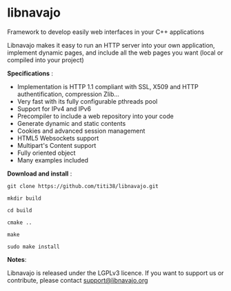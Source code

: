 # libnavajo

Framework to develop easily web interfaces in your C++ applications

Libnavajo makes it easy to run an HTTP server into your own application, implement dynamic pages, and include all the web pages you want (local or compiled into your project)


**Specifications** :

* Implementation is HTTP 1.1 compliant with SSL, X509 and HTTP authentification, compression Zlib...
* Very fast with its fully configurable pthreads pool
* Support for IPv4 and IPv6
* Precompiler to include a web repository into your code
* Generate dynamic and static contents 
* Cookies and advanced session management
* HTML5 Websockets support
* Multipart's Content support
* Fully oriented object
* Many examples included

**Download and install** :

    git clone https://github.com/titi38/libnavajo.git

    mkdir build

    cd build

    cmake ..

    make

    sudo make install


**Notes**:

Libnavajo is released under the LGPLv3 licence.
If you want to support us or contribute, please contact support@libnavajo.org

